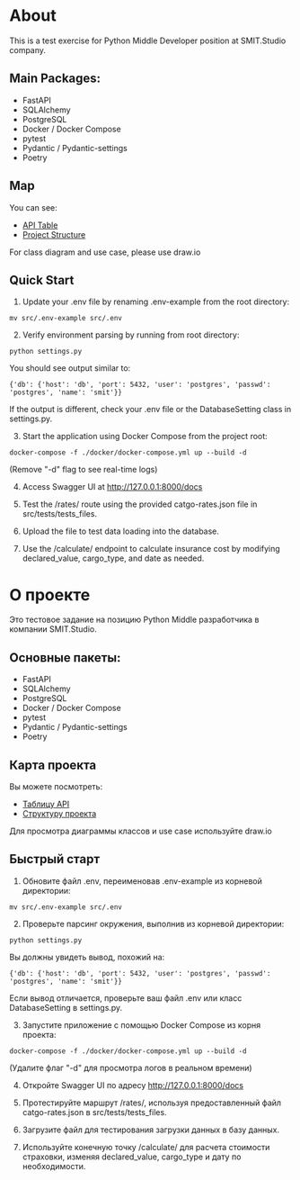 # About
This is a test exercise for Python Middle Developer position at SMIT.Studio company.

## Main Packages:
- FastAPI
- SQLAlchemy
- PostgreSQL
- Docker / Docker Compose
- pytest
- Pydantic / Pydantic-settings
- Poetry

## Map
You can see:
- [API Table](docs/api_table.md)
- [Project Structure](docs/project_structure.md)

For class diagram and use case, please use draw.io

## Quick Start
1. Update your .env file by renaming .env-example from the root directory:
```shell
mv src/.env-example src/.env
```

2. Verify environment parsing by running from root directory:
```shell
python settings.py
```

You should see output similar to:
```shell
{'db': {'host': 'db', 'port': 5432, 'user': 'postgres', 'passwd': 'postgres', 'name': 'smit'}}
```

If the output is different, check your .env file or the DatabaseSetting class in settings.py.

3. Start the application using Docker Compose from the project root:
```shell
docker-compose -f ./docker/docker-compose.yml up --build -d
```
(Remove "-d" flag to see real-time logs)

4. Access Swagger UI at http://127.0.0.1:8000/docs

5. Test the /rates/ route using the provided catgo-rates.json file in src/tests/tests_files.

6. Upload the file to test data loading into the database.

7. Use the /calculate/ endpoint to calculate insurance cost by modifying declared_value, cargo_type, and date as needed.

# О проекте
Это тестовое задание на позицию Python Middle разработчика в компании SMIT.Studio.

## Основные пакеты:
- FastAPI
- SQLAlchemy
- PostgreSQL
- Docker / Docker Compose
- pytest
- Pydantic / Pydantic-settings
- Poetry

## Карта проекта
Вы можете посмотреть:
- [Таблицу API](docs/api_table.md)
- [Структуру проекта](docs/project_structure.md)

Для просмотра диаграммы классов и use case используйте draw.io

## Быстрый старт
1. Обновите файл .env, переименовав .env-example из корневой директории:
```shell
mv src/.env-example src/.env
```

2. Проверьте парсинг окружения, выполнив из корневой директории:
```shell
python settings.py
```

Вы должны увидеть вывод, похожий на:
```shell
{'db': {'host': 'db', 'port': 5432, 'user': 'postgres', 'passwd': 'postgres', 'name': 'smit'}}
```

Если вывод отличается, проверьте ваш файл .env или класс DatabaseSetting в settings.py.

3. Запустите приложение с помощью Docker Compose из корня проекта:
```shell
docker-compose -f ./docker/docker-compose.yml up --build -d
```
(Удалите флаг "-d" для просмотра логов в реальном времени)

4. Откройте Swagger UI по адресу http://127.0.0.1:8000/docs

5. Протестируйте маршрут /rates/, используя предоставленный файл catgo-rates.json в src/tests/tests_files.

6. Загрузите файл для тестирования загрузки данных в базу данных.

7. Используйте конечную точку /calculate/ для расчета стоимости страховки, изменяя declared_value, cargo_type и дату по необходимости.

